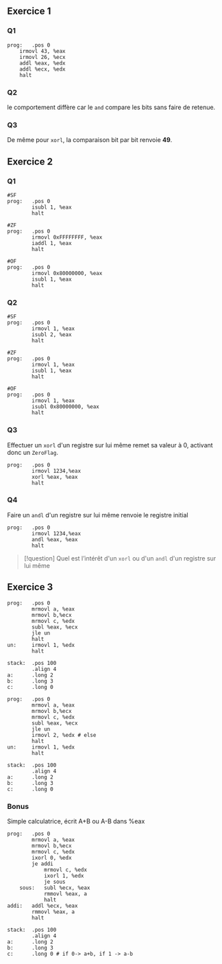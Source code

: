 ## Exercice 1
### Q1
```
prog:   .pos 0
    irmovl 43, %eax
    irmovl 26, %ecx
    addl %eax, %edx
    addl %ecx, %edx
    halt
```

### Q2
le comportement diffère car le `and` compare les bits sans faire de retenue.

### Q3
De même pour `xorl`, la comparaison bit par bit renvoie **49**.

## Exercice 2
### Q1
```
#SF
prog:   .pos 0
        isubl 1, %eax
        halt
```

```
#ZF
prog:   .pos 0
        irmovl 0xFFFFFFFF, %eax
        iaddl 1, %eax
        halt
```

```
#OF
prog:   .pos 0
        irmovl 0x80000000, %eax
        isubl 1, %eax
        halt
```

### Q2
```
#SF
prog:   .pos 0
        irmovl 1, %eax
        isubl 2, %eax
        halt
```

```
#ZF
prog:   .pos 0
        irmovl 1, %eax
        isubl 1, %eax
        halt
```

```
#OF
prog:   .pos 0
        irmovl 1, %eax
        isubl 0x80000000, %eax
        halt
```

### Q3
Effectuer un `xorl` d'un registre sur lui même remet sa valeur à 0, activant donc un `ZeroFlag`.
```
prog:   .pos 0
        irmovl 1234,%eax
        xorl %eax, %eax
        halt
```

### Q4
Faire un `andl` d'un registre sur lui même renvoie le registre initial
```
prog:   .pos 0
        irmovl 1234,%eax
        andl %eax, %eax
        halt
```

> [!question]
> Quel est l’intérêt d'un `xorl` ou d'un `andl` d'un registre sur lui même

## Exercice 3
```
prog:   .pos 0
        mrmovl a, %eax
        mrmovl b,%ecx
        mrmovl c, %edx
        subl %eax, %ecx
        jle un
        halt
un:     irmovl 1, %edx
        halt
        
stack:  .pos 100
        .align 4
a:      .long 2
b:      .long 3
c:      .long 0
```

```
prog:   .pos 0
        mrmovl a, %eax
        mrmovl b,%ecx
        mrmovl c, %edx
        subl %eax, %ecx
        jle un
        irmovl 2, %edx # else
        halt
un:     irmovl 1, %edx
        halt
        
stack:  .pos 100
        .align 4
a:      .long 2
b:      .long 3
c:      .long 0

```


### Bonus
Simple calculatrice, écrit A+B ou A-B dans %eax
```
prog:   .pos 0
        mrmovl a, %eax
        mrmovl b,%ecx
        mrmovl c, %edx
        ixorl 0, %edx
        je addi
            mrmovl c, %edx
            ixorl 1, %edx
            je sous
    sous:   subl %ecx, %eax
            rmmovl %eax, a
            halt
addi:   addl %ecx, %eax
        rmmovl %eax, a
        halt
        
stack:  .pos 100
        .align 4
a:      .long 2
b:      .long 3
c:      .long 0 # if 0-> a+b, if 1 -> a-b

```